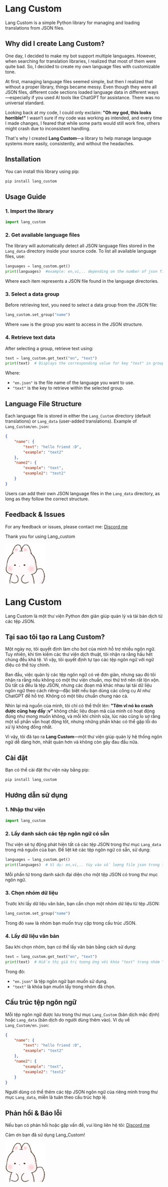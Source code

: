 # Lang Custom

Lang Custom is a simple Python library for managing and loading translations from JSON files.

## Why did I create Lang Custom?

One day, I decided to make my bot support multiple languages. However, when searching for translation libraries, I realized that most of them were quite bad. So, I decided to create my own language files with customizable tone.

At first, managing language files seemed simple, but then I realized that without a proper library, things became messy. Even though they were all JSON files, different code sections loaded language data in different ways—especially if you used AI tools like ChatGPT for assistance. There was no universal standard.

Looking back at my code, I could only exclaim: **"Oh my god, this looks horrible!"** I wasn’t sure if my code was working as intended, and every time I made changes, I feared that while some parts would still work fine, others might crash due to inconsistent handling.

That's why I created **Lang Custom**—a library to help manage language systems more easily, consistently, and without the headaches.

## Installation

You can install this library using pip:
```sh
pip install lang_custom
```

## Usage Guide

### 1. Import the library
```python
import lang_custom
```

### 2. Get available language files
The library will automatically detect all JSON language files stored in the `Lang_data` directory inside your source code. To list all available language files, use:
```python
languages = lang_custom.get()
print(languages)  #example: en,vi,.. depending on the number of json files in the Lang_Data folder
```
Where each item represents a JSON file found in the language directories.

### 3. Select a data group
Before retrieving text, you need to select a data group from the JSON file:
```python
lang_custom.set_group("name")
```
Where `name` is the group you want to access in the JSON structure.

### 4. Retrieve text data
After selecting a group, retrieve text using:
```python
text = lang_custom.get_text("en", "text")
print(text)  # Displays the corresponding value for key "text" in group "name" from en.json
```
Where:
- `"en.json"` is the file name of the language you want to use.
- `"text"` is the key to retrieve within the selected group.

## Language File Structure
Each language file is stored in either the `Lang_Custom` directory (default translations) or `Lang_data` (user-added translations). Example of `Lang_Custom/en.json`:
```json
{
    "name": {
        "text": "hello friend :D",
        "example": "text2"
    },
    "name2": {
        "example": "text",
        "example2": "text2"
    }
}
```
Users can add their own JSON language files in the `Lang_data` directory, as long as they follow the correct structure.

## Feedback & Issues
For any feedback or issues, please contact me:
[Discord me](https://discord.gg/pGcSyr2bcY)

Thank you for using Lang_custom

![Thank You](https://github.com/GauCandy/WhiteCat/blob/main/thank.gif)

# Lang Custom

Lang Custom là một thư viện Python đơn giản giúp quản lý và tải bản dịch từ các tệp JSON.

## Tại sao tôi tạo ra Lang Custom?

Một ngày nọ, tôi quyết định làm cho bot của mình hỗ trợ nhiều ngôn ngữ. Tuy nhiên, khi tìm kiếm các thư viện dịch thuật, tôi nhận ra rằng hầu hết chúng đều khá tệ. Vì vậy, tôi quyết định tự tạo các tệp ngôn ngữ với ngữ điệu có thể tùy chỉnh.

Ban đầu, việc quản lý các tệp ngôn ngữ có vẻ đơn giản, nhưng sau đó tôi nhận ra rằng nếu không có một thư viện chuẩn, mọi thứ trở nên rất lộn xộn. Dù tất cả đều là tệp JSON, nhưng các đoạn mã khác nhau lại tải dữ liệu ngôn ngữ theo cách riêng—đặc biệt nếu bạn dùng các công cụ AI như ChatGPT để hỗ trợ. Không có một tiêu chuẩn chung nào cả.

Nhìn lại mã nguồn của mình, tôi chỉ có thể thốt lên: **"Tởm vl nó ko crash được cũng hay đấy :v"** không chắc liệu đoạn mã của mình có hoạt động đúng như mong muốn không, và mỗi khi chỉnh sửa, lúc nào cũng lo sợ rằng một số phần vẫn hoạt động tốt, nhưng những phần khác có thể gặp lỗi do xử lý không đồng nhất.

Vì vậy, tôi đã tạo ra **Lang Custom**—một thư viện giúp quản lý hệ thống ngôn ngữ dễ dàng hơn, nhất quán hơn và không còn gây đau đầu nữa.

## Cài đặt

Bạn có thể cài đặt thư viện này bằng pip:
```sh
pip install lang_custom
```

## Hướng dẫn sử dụng

### 1. Nhập thư viện
```python
import lang_custom
```

### 2. Lấy danh sách các tệp ngôn ngữ có sẵn
Thư viện sẽ tự động phát hiện tất cả các tệp JSON trong thư mục `Lang_data` trong mã nguồn của bạn. Để liệt kê các tệp ngôn ngữ có sẵn, sử dụng:
```python
languages = lang_custom.get()
print(languages)  # Ví dụ: en,vi,.. tùy vào số lượng file json trong thư mục Lang_Data
```
Mỗi phần tử trong danh sách đại diện cho một tệp JSON có trong thư mục ngôn ngữ.

### 3. Chọn nhóm dữ liệu
Trước khi lấy dữ liệu văn bản, bạn cần chọn một nhóm dữ liệu từ tệp JSON:
```python
lang_custom.set_group("name")
```
Trong đó `name` là nhóm bạn muốn truy cập trong cấu trúc JSON.

### 4. Lấy dữ liệu văn bản
Sau khi chọn nhóm, bạn có thể lấy văn bản bằng cách sử dụng:
```python
text = lang_custom.get_text("en", "text")
print(text)  # Hiển thị giá trị tương ứng với khóa "text" trong nhóm "name" từ en.json
```
Trong đó:
- `"en.json"` là tệp ngôn ngữ bạn muốn sử dụng.
- `"text"` là khóa bạn muốn lấy trong nhóm đã chọn.

## Cấu trúc tệp ngôn ngữ
Mỗi tệp ngôn ngữ được lưu trong thư mục `Lang_Custom` (bản dịch mặc định) hoặc `Lang_data` (bản dịch do người dùng thêm vào). Ví dụ về `Lang_Custom/en.json`:
```json
{
    "name": {
        "text": "hello friend :D",
        "example": "text2"
    },
    "name2": {
        "example": "text",
        "example2": "text2"
    }
}
```
Người dùng có thể thêm các tệp JSON ngôn ngữ của riêng mình trong thư mục `Lang_data`, miễn là tuân theo cấu trúc hợp lệ.

## Phản hồi & Báo lỗi
Nếu bạn có phản hồi hoặc gặp vấn đề, vui lòng liên hệ tôi:
[Discord me](https://discord.gg/pGcSyr2bcY)

Cảm ơn bạn đã sử dụng Lang_Custom!

![Cảm ơn](https://github.com/GauCandy/WhiteCat/blob/main/thank.gif)


